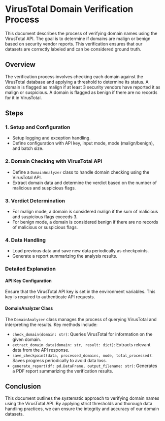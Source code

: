 
# VirusTotal Domain Verification Process

This document describes the process of verifying domain names using the VirusTotal API. The goal is to determine if domains are malign or benign based on security vendor reports. This verification ensures that our datasets are correctly labeled and can be considered ground truth.

## Overview

The verification process involves checking each domain against the VirusTotal database and applying a threshold to determine its status. A domain is flagged as malign if at least 3 security vendors have reported it as malign or suspicious. A domain is flagged as benign if there are no records for it in VirusTotal.

## Steps

### 1. Setup and Configuration

- Setup logging and exception handling.
- Define configuration with API key, input mode, mode (malign/benign), and batch size.

### 2. Domain Checking with VirusTotal API

- Define a `DomainAnalyzer` class to handle domain checking using the VirusTotal API.
- Extract domain data and determine the verdict based on the number of malicious and suspicious flags.

### 3. Verdict Determination

- For malign mode, a domain is considered malign if the sum of malicious and suspicious flags exceeds 3.
- For benign mode, a domain is considered benign if there are no records of malicious or suspicious flags.

### 4. Data Handling

- Load previous data and save new data periodically as checkpoints.
- Generate a report summarizing the analysis results.

### Detailed Explanation

#### API Key Configuration

Ensure that the VirusTotal API key is set in the environment variables. This key is required to authenticate API requests.

#### DomainAnalyzer Class

The `DomainAnalyzer` class manages the process of querying VirusTotal and interpreting the results. Key methods include:

- `check_domain(domain: str)`: Queries VirusTotal for information on the given domain.
- `extract_domain_data(domain: str, result: dict)`: Extracts relevant data from the API response.
- `save_checkpoint(data, processed_domains, mode, total_processed)`: Saves progress periodically to avoid data loss.
- `generate_report(df: pd.DataFrame, output_filename: str)`: Generates a PDF report summarizing the verification results.


## Conclusion

This document outlines the systematic approach to verifying domain names using the VirusTotal API. By applying strict thresholds and thorough data handling practices, we can ensure the integrity and accuracy of our domain datasets.
